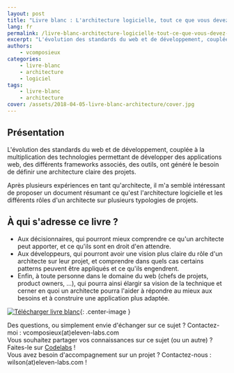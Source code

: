 ```yaml
---
layout: post
title: "Livre blanc : L'architecture logicielle, tout ce que vous devez savoir"
lang: fr
permalink: /livre-blanc-architecture-logicielle-tout-ce-que-vous-devez-savoir/
excerpt: "L'évolution des standards du web et de développement, couplée à la multiplication des technologies permettant de développer des applications web, des différents frameworks associés, des outils, ont généré le besoin de définir une architecture claire des projets."
authors:
    - vcomposieux
categories:
    - livre-blanc
    - architecture
    - logiciel
tags:
    - livre-blanc
    - architecture
cover: /assets/2018-04-05-livre-blanc-architecture/cover.jpg
---
```


## Présentation

L'évolution des standards du web et de développement, couplée à la multiplication des technologies permettant de développer des applications web, des différents frameworks associés, des outils, ont généré le besoin de définir une architecture claire des projets.

Après plusieurs expériences en tant qu'architecte, il m'a semblé intéressant de proposer un document résumant ce qu'est l'architecture logicielle et les différents rôles d'un architecte sur plusieurs typologies de projets.

## À qui s'adresse ce livre ?

* Aux décisionnaires, qui pourront mieux comprendre ce qu'un architecte peut apporter, et ce qu'ils sont en droit d'en attendre.
* Aux développeurs, qui pourront avoir une vision plus claire du rôle d'un architecte sur leur projet, et comprendre dans quels cas certains patterns peuvent être appliqués et ce qu'ils engendrent.
* Enfin, à toute personne dans le domaine du web (chefs de projets, product owners, ...), qui pourra ainsi élargir sa vision de la technique et cerner en quoi un architecte pourra l'aider à répondre au mieux aux besoins et à construire une application plus adaptée.

[![Télécharger livre blanc]({{site.baseurl}}/assets/2018-04-05-livre-blanc-architecture/button.jpg)](http://bit.ly/LivreBlancArchitectureLogicielle){: .center-image }

Des questions, ou simplement envie d'échanger sur ce sujet ? Contactez-moi : vcomposieux(at)eleven-labs.com  
Vous souhaitez partager vos connaissances sur ce sujet (ou un autre) ? Faites-le sur [Codelabs](https://codelabs.eleven-labs.com) !  
Vous avez besoin d'accompagnement sur un projet ? Contactez-nous : wilson(at)eleven-labs.com !
